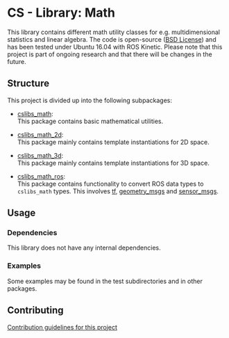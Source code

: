 # CS - Library: Math
This library contains different math utility classes for e.g. multidimensional statistics and linear algebra. The code is open-source ([BSD License](LICENSE)) and has been tested under Ubuntu 16.04 with ROS Kinetic. Please note that this project is part of ongoing research and that there will be changes in the future.

## Structure
This project is divided up into the following subpackages:

* [cslibs\_math](cslibs_math/):<br>
    This package contains basic mathematical utilities.

* [cslibs\_math\_2d](cslibs_math_2d/):<br>
    This package mainly contains template instantiations for 2D space.

* [cslibs\_math\_3d](cslibs_math_3d/):<br>
    This package mainly contains template instantiations for 3D space.

* [cslibs\_math\_ros](cslibs_math_ros/):<br>
    This package contains functionality to convert ROS data types to ``cslibs_math`` types. This involves [tf](cslibs_math_ros/include/cslibs_math_ros/tf/), [geometry\_msgs](cslibs_math_ros/include/cslibs_math_ros/geometry_msgs/) and [sensor_msgs](cslibs_math_ros/include/cslibs_math_ros/sensor_msgs/).

## Usage

### Dependencies

This library does not have any internal dependencies.

### Examples
Some examples may be found in the test subdirectories and in other packages.

## Contributing
[Contribution guidelines for this project](CONTRIBUTING.md)